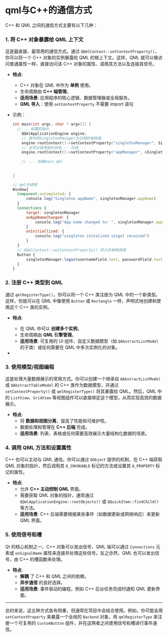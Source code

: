 # qml与C++的通信方式

C++ 和 QML 之间的通信方式主要有以下几种：

### 1. 将 C++ 对象暴露给 QML 上下文



这是最直接、最常用的通信方式。通过 `QQmlContext::setContextProperty()`，你可以将一个 C++ 对象的实例暴露给 QML 的根上下文。这样，QML 就可以像访问普通属性一样，直接访问该 C++ 对象的属性、调用其方法以及连接其信号。

- **特点**:

  - C++ 对象在 QML 中作为 **单例** 使用。
  - 生命周期由 **C++ 端管理**。
  - **适用场景**: 应用程序的核心逻辑、数据管理器或全局服务。
  - **QML 导入**：使用 `setContextProperty` 不需要 import 语句

- 示例：

  ```c++
  int main(int argc, char * argv[]) {
  	//... 前置初始化
      QQmlApplicationEngine engine;
      // 其中的SingletonManager为示例的单例类
      engine.rootContext()->setContextProperty("singleTonManager", SingletonManager::getInstance());
      // 也可以使用指针别名 -- 可选
      engine.rootContext()->setContextProperty("appManager", &SingletonManager::getInstance());
      
      // ... 加载main.qml
      
      
  }
  ```

  ```qml
  // qml中调用
  Window{
  	Component.onCompleted: {
  		console.log("Singleton appName", singletonManager.appName)
  	}
  	Connections {
  		target: singletonManager
  		onAppNameChanged: {
  			console.log("App name changed to: ", singletonManager.appName)
  		}
  		onInitiallized: {
  			console.log("singleton initalized singal received")
  		}
  	}
  	// QQmlContext::setContextProperty() 传入的单例调用
  	Button {
  		singletonManager.login(usernameField.text, passwordField.text)
  	}
  }
  ```



### 2. 注册 C++ 类型到 QML

通过 `qmlRegisterType()`，你可以将一个 C++ 类注册为 QML 中的一个新类型。这样，你就可以在 QML 中像使用 `Button` 或 `Rectangle` 一样，声明式地创建和使用这个 C++ 类的实例。

- **特点**:
  - 在 QML 中可以 **创建多个实例**。
  - 生命周期由 **QML 引擎管理**。
  - **适用场景**: 可复用的 UI 组件、自定义数据模型（如 `QAbstractListModel` 的子类）或任何需要在 QML 中多次实例化的对象。

- 

### 3. 使用模型/视图编程

这是处理大量数据展示的常用方式。你可以创建一个继承自 `QAbstractListModel` 或 `QAbstractTableModel` 的 C++ 类作为数据模型，并通过 `setContextProperty()` 或 `qmlRegisterType()` 将其暴露给 QML。然后，QML 中的 `ListView`、`GridView` 等视图组件可以直接绑定这个模型，从而实现高效的数据展示。

- **特点**:
  - 将 **数据和视图分离**，提高了性能和可维护性。
  - 数据处理和管理在 **C++ 后端** 完成。
  - **适用场景**: 列表、表格或任何需要高效展示大量结构化数据的场景。

### 4. 调用 QML 方法和设置属性

C++ 也可以主动与 QML 通信。你可以通过 `QObject` 提供的机制，在 C++ 端获取 QML 对象的指针，然后调用其 `Q_INVOKABLE` 标记的方法或设置其 `Q_PROPERTY` 标记的属性。

- **特点**:
  - 允许 **C++ 主动控制 QML** 界面。
  - 需要获取 QML 对象的指针，通常通过 `QQmlApplicationEngine::rootObjects()` 或 `QQuickItem::findChild()` 等方法。
  - **适用场景**: C++ 后端需要根据某些事件（如数据更新或网络响应）来更新 QML 界面。

### 5. 使用信号和槽



Qt 的核心机制之一。C++ 对象可以发出信号，QML 端可以通过 `Connections` 元素或 `onSignalName` 属性来连接并处理这些信号。反之亦然，QML 也可以发出信号，由 C++ 的槽函数来处理。

- **特点**:
  - **解耦** 了 C++ 和 QML 之间的依赖。
  - **异步通信** 的良好选择。
  - **适用场景**: 事件驱动的编程，例如 C++ 后台任务完成时通知 QML 更新界面。

------

总的来说，这五种方式各有侧重，但通常在项目中会结合使用。例如，你可能会用 `setContextProperty` 来暴露一个全局的 `Backend` 对象，用 `qmlRegisterType` 来注册一个可复用的 `CustomButton` 组件，并在这两者之间使用信号和槽进行事件通信。